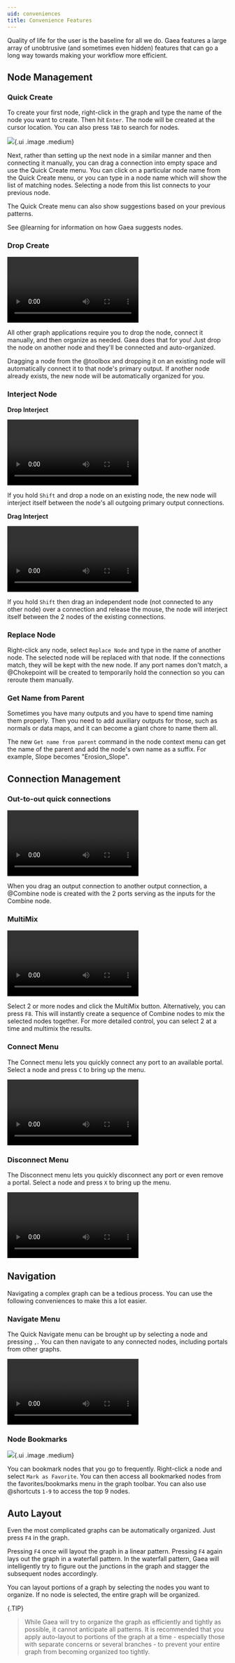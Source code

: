 ```yaml
---
uid: conveniences
title: Convenience Features
---
```


Quality of life for the user is the baseline for all we do. Gaea features a large array of unobtrusive (and sometimes even hidden) features that can go a long way towards making your workflow more efficient.

## Node Management

### Quick Create

To create your first node, right-click in the graph and type the name of the node you want to create. Then hit `Enter`. The node will be created at the cursor location. You can also press `TAB` to search for nodes.

![](/images/ui/search-nodes.webp){.ui .image .medium}

Next, rather than setting up the next node in a similar manner and then connecting it manually, you can drag a connection into empty space and use the Quick Create menu. You can click on a particular node name from the Quick Create menu, or you can type in a node name which will show the list of matching nodes. Selecting a node from this list connects to your previous node.

The Quick Create menu can also show suggestions based on your previous patterns.

See @learning for information on how Gaea suggests nodes.

### Drop Create

<video controls>
  <source src="/mp4/cnv-drop-connect.mp4" type="video/mp4">
</video>

All other graph applications require you to drop the node, connect it manually, and then organize as needed. Gaea does that for you! Just drop the node on another node and they'll be connected and auto-organized. 

Dragging a node from the @toolbox and dropping it on an existing node will automatically connect it to that node's primary output. If another node already exists, the new node will be automatically organized for you.

### Interject Node

**Drop Interject**

<video controls>
  <source src="/mp4/cnv-interject.mp4" type="video/mp4">
</video>

If you hold `Shift` and drop a node on an existing node, the new node will interject itself between the node's all outgoing primary output connections.

**Drag Interject**

<video controls>
  <source src="/mp4/cnv-interject-drag.mp4" type="video/mp4">
</video>

If you hold `Shift` then drag an independent node (not connected to any other node) over a connection and release the mouse, the node will interject itself between the 2 nodes of the existing connections.


### Replace Node

Right-click any node, select `Replace Node` and type in the name of another node. The selected node will be replaced with that node. If the connections match, they will be kept with the new node. If any port names don't match, a @Chokepoint will be created to temporarily hold the connection so you can reroute them manually.

### Get Name from Parent
Sometimes you have many outputs and you have to spend time naming them properly. Then you need to add auxiliary outputs for those, such as normals or data maps, and it can become a giant chore to name them all.

The new `Get name from parent` command in the node context menu can get the name of the parent and add the node's own name as a suffix. For example, Slope becomes "Erosion_Slope".

## Connection Management

### Out-to-out quick connections

<video controls>
  <source src="/mp4/cnv-out-out.mp4" type="video/mp4">
</video>

When you drag an output connection to another output connection, a @Combine node is created with the 2 ports serving as the inputs for the Combine node.

### MultiMix

<video controls>
  <source src="/mp4/cnv-multimix.mp4" type="video/mp4">
</video>

Select 2 or more nodes and click the MultiMix button. Alternatively, you can press `F8`. This will instantly create a sequence of Combine nodes to mix the selected nodes together. For more detailed control, you can select 2 at a time and multimix the results.

### Connect Menu

The Connect menu lets you quickly connect any port to an available portal. Select a node and press `C` to bring up the menu.

<video controls> <source src="/mp4/cnv-portal-connect.mp4" type="video/mp4"></video>

### Disconnect Menu

The Disconnect menu lets you quickly disconnect any port or even remove a portal. Select a node and press `X` to bring up the menu.

<video controls>
  <source src="/mp4/cnv-portal-disconnect.mp4" type="video/mp4">
</video>

## Navigation

Navigating a complex graph can be a tedious process. You can use the following conveniences to make this a lot easier.

### Navigate Menu

The Quick Navigate menu can be brought up by selecting a node and pressing `,`. You can then navigate to any connected nodes, including portals from other graphs.

<video controls>
  <source src="/mp4/cnv-navigate.mp4" type="video/mp4">
</video>


### Node Bookmarks

![](/images/ui/graph-menu-bookmarks.webp){.ui .image .medium}

You can bookmark nodes that you go to frequently. Right-click a node and select `Mark as Favorite`. You can then access all bookmarked nodes from the favorites/bookmarks menu in the graph toolbar. You can also use @shortcuts `1-9` to access the top 9 nodes.


## Auto Layout

Even the most complicated graphs can be automatically organized. Just press `F4` in the graph.

Pressing `F4` once will layout the graph in a linear pattern. Pressing `F4` again lays out the graph in a waterfall pattern. In the waterfall pattern, Gaea will intelligently try to figure out the junctions in the graph and stagger the subsequent nodes accordingly. 

You can layout portions of a graph by selecting the nodes you want to organize. If no node is selected, the entire graph will be organized.

{.TIP}
>While Gaea will try to organize the graph as efficiently and tightly as possible, it cannot anticipate all patterns. It is recommended that you apply auto-layout to portions of the graph at a time - especially those with separate concerns or several branches - to prevent your entire graph from becoming organized too tightly.


